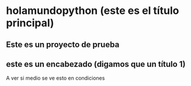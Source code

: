 # holamundopython (este es el título principal)
Este es un proyecto de prueba
---
## este es un encabezado (digamos que un título 1)
A ver si medio se ve esto en condiciones
